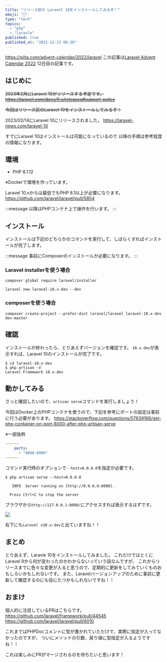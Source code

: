 ```yaml
---
title: "リリース前の Laravel 10をインストールしてみるぞ！"
emoji: "🍞"
type: "tech"
topics:
  - "php"
  - "laravle"
published: true
published_at: "2022-12-13 00:30"
---
```


https://qiita.com/advent-calendar/2022/laravel
この記事は[Laravel Advent Calendar 2022](https://qiita.com/advent-calendar/2022/laravel) 12日目の記事です。

## はじめに

~~2023年2月にLaravel 10がリリースする予定です。~~
~~https://laravel.com/docs/9.x/releases#support-policy~~

~~今回はリリース前のLaravel 10をインストールしてみるぞ！~~

2023/02/14にLaravel 10にリリースされました。
https://laravel-news.com/laravel-10

すでにLaravel 10はインストールは可能になっているので
以降の手順は参考程度の情報になります。

## 環境

- PHP 8.1.12

※Dockerで環境を作っています。

Laravel 10.xからは最低でもPHP 8.1以上が必要になります。
https://github.com/laravel/laravel/pull/5854

:::message
以降はPHPコンテナ上で操作を行います。
:::

## インストール

インストールは下記のどちらかのコマンドを実行して、しばらくすればインストールが完了します。

:::message
事前にComposerのインストールが必要になります。
:::

### Laravel installerを使う場合

```
composer global require laravel/installer

laravel new laravel-10.x-dev --dev
```

### composerを使う場合

```
composer create-project --prefer-dist laravel/laravel laravel-10.x-dev dev-master
```

## 確認

インストールが終わったら、とりあえずバージョンを確認です。
`10.x-dev`が表示すれば、Laravel 10のインストールが完了です。

```
$ cd laravel-10.x-dev
$ php artisan -V
Laravel Framework 10.x-dev
```

## 動かしてみる

さっと確認したいので、`artisan serve`コマンドを実行しましょう！

今回はDocker上のPHPコンテナを使うので、下記を参考にポートの設定は事前に行う必要があります。
https://stackoverflow.com/questions/57639166/get-php-container-on-port-8000-after-php-artisan-serve


※一部抜粋
```yml:docker-compose.yml
~~~~~~
    ports:
      - "8000:8000"
~~~~~~
```

コマンド実行時のオプションで`--host=0.0.0.0`を指定が必要です。

```
$ php artisan serve --host=0.0.0.0

   INFO  Server running on [http://0.0.0.0:8000].  

  Press Ctrl+C to stop the server
```

ブラウザから`http://127.0.0.1:8000/`にアクセスすれば表示するはずです。

![](https://storage.googleapis.com/zenn-user-upload/4479b8faac39-20221213.png)

右下にも`Laravel v10.x-dev`と出ていますね！！

## まとめ

とりあえず、Laravle 10をインストールしてみました。
これだけではとくにLaravel 9から何が変わったのかわからないっていう話なんですが、
これからリリースまでに色々な変更が入ると思うので、定期的に更新をしてみていくものおもしろいかもしれないです。
また、Laravelバージョンアップのために事前に更新して確認するのにも役にたつかもしれないですね！！

## おまけ

個人的に注目しているPRはこちらです。
https://github.com/laravel/framework/pull/44545
https://github.com/laravel/laravel/pull/6010

これまではPHPDocコメントに型が書かれていただけで、実際に指定が入ってなかったのですが、
ついにメソッドの引数、戻り値に型指定が入るようですね！！

これは楽しみにPRがマージされるのを待ちたいと思います！
